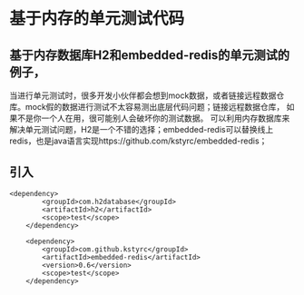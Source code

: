 # 基于内存的单元测试代码


## 基于内存数据库H2和embedded-redis的单元测试的例子，
  当进行单元测试时，很多开发小伙伴都会想到mock数据，或者链接远程数据仓库。mock假的数据进行测试不太容易测出底层代码问题；链接远程数据仓库，
  如果不是你一个人在用，很可能别人会破坏你的测试数据。
  可以利用内存数据库来解决单元测试问题，H2是一个不错的选择；embedded-redis可以替换线上redis，也是java语言实现https://github.com/kstyrc/embedded-redis；
  
  ## 引入
    <dependency>
			<groupId>com.h2database</groupId>
			<artifactId>h2</artifactId>
			<scope>test</scope>
		</dependency>

		<dependency>
			<groupId>com.github.kstyrc</groupId>
			<artifactId>embedded-redis</artifactId>
			<version>0.6</version>
			<scope>test</scope>
		</dependency>
